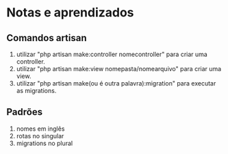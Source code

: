 # Notas e aprendizados

## Comandos artisan

1. utilizar "php artisan make:controller nomecontroller" para criar uma controller.
2. utilizar "php artisan make:view nomepasta/nomearquivo" para criar uma view.
3. utilizar "php artisan make(ou é outra palavra):migration" para executar as migrations.

## Padrões

1. nomes em inglês
2. rotas no singular
3. migrations no plural
